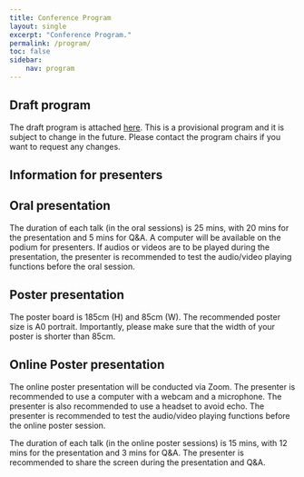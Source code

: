 ```yaml
---
title: Conference Program
layout: single
excerpt: "Conference Program."
permalink: /program/
toc: false
sidebar:
    nav: program
---
```


## Draft program

The draft program is attached [here](/downloads/PACLIC2023-Program_Draft2.docx). This is a provisional program and it is subject to change in the future. Please contact the program chairs if you want to request any changes. 

## Information for presenters
## Oral presentation
The duration of each talk (in the oral sessions) is 25 mins, with 20 mins for the presentation and 5 mins for Q&A. A computer will be available on the podium for presenters. If audios or videos are to be played during the presentation, the presenter is recommended to test the audio/video playing functions before the oral session.
## Poster presentation
The poster board is 185cm (H) and 85cm (W). The recommended poster size is A0 portrait. Importantly, please make sure that the width of your poster is shorter than 85cm.
## Online Poster presentation
The online poster presentation will be conducted via Zoom. The presenter is recommended to use a computer with a webcam and a microphone. The presenter is also recommended to use a headset to avoid echo. The presenter is recommended to test the audio/video playing functions before the online poster session.

The duration of each talk (in the online poster sessions) is 15 mins, with 12 mins for the presentation and 3 mins for Q&A. The presenter is recommended to share the screen during the presentation and Q&A. 